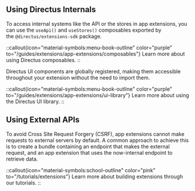 ## Using Directus Internals

To access internal systems like the API or the stores in app extensions, you can use the `useApi()` and `useStores()` composables exported by the `@directus/extensions-sdk` package.

::callout{icon="material-symbols:menu-book-outline" color="purple" to="/guides/extensions/app-extensions/composables"}
Learn more about using Directus composables.
::

Directus UI components are globally registered, making them accessible throughout your extension without the need to import them.

::callout{icon="material-symbols:menu-book-outline" color="purple" to="/guides/extensions/app-extensions/ui-library"}
Learn more about using the Directus UI library.
::

## Using External APIs

To avoid Cross Site Request Forgery (CSRF), app extensions cannot make requests to external servers by default. A common approach to achieve this is to create a bundle containing an endpoint that makes the external request, and an app extension that uses the now-internal endpoint to retrieve data.

::callout{icon="material-symbols:school-outline" color="pink" to="/tutorials/extensions"}
Learn more about building extensions through our tutorials.
::

